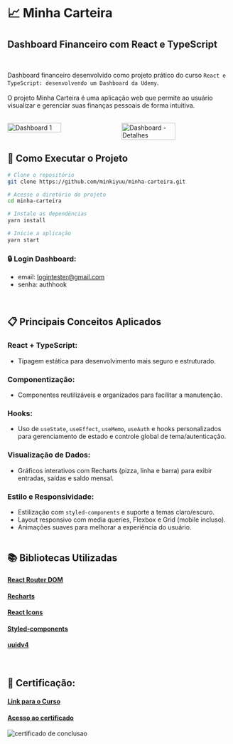  #  📈 Minha Carteira 
 ## Dashboard Financeiro com React e TypeScript
 <br>


Dashboard financeiro desenvolvido como projeto prático do curso `React e TypeScript: desenvolvendo um Dashboard da Udemy`. <br> <br> O projeto Minha Carteira é uma aplicação web que permite ao usuário visualizar e gerenciar suas finanças pessoais de forma intuitiva.
<br>
<br>

<div style="display: flex; gap: 10px;">
  <img src="https://drive.google.com/uc?export=view&id=1t_7mUS-Q-IeLKnMl1ufzzLl6qg4zis9n" alt="Dashboard 1" width="49%" />
  <img src="https://drive.google.com/uc?export=view&id=1yUa8wUpmJTwAzhZLym42T8uTH830atq9" alt="Dashboard - Detalhes" width="49%" />
</div>

## 🚀 Como Executar o Projeto

```bash
# Clone o repositório
git clone https://github.com/minkiyuu/minha-carteira.git

# Acesse o diretório do projeto
cd minha-carteira

# Instale as dependências
yarn install

# Inicie a aplicação
yarn start

```

### :lock: Login Dashboard:

 - email: logintester@gmail.com
 - senha: authhook

<br>

## 📋 Principais Conceitos Aplicados

### React + TypeScript:

- Tipagem estática para desenvolvimento mais seguro e estruturado. <br>

### Componentização:
- Componentes reutilizáveis e organizados para facilitar a manutenção. <br>

### Hooks:
- Uso de `useState`, `useEffect`, `useMemo`, `useAuth` e hooks personalizados para gerenciamento de estado e controle global de tema/autenticação. <br>

### Visualização de Dados:
- Gráficos interativos com Recharts (pizza, linha e barra) para exibir entradas, saídas e saldo mensal. <br>

### Estilo e Responsividade:
- Estilização com `styled-components` e suporte a temas claro/escuro. <br>
- Layout responsivo com media queries, Flexbox e Grid (mobile incluso). <br>
- Animações suaves para melhorar a experiência do usuário. <br> <br>



## 📚 Bibliotecas Utilizadas

#### [React Router DOM](https://reactrouter.com/web/guides/quick-start)
#### [Recharts](https://recharts.org/en-US/)
#### [React Icons](https://react-icons.github.io/react-icons/)
#### [Styled-components](https://styled-components.com/)
#### [uuidv4](https://www.npmjs.com/package/uuidv4)

<br>

## 📄 Certificação:

#### <a href="https://www.udemy.com/course/react-e-typescript/?couponCode=CP130525BRGB"> Link para o Curso <a>  <br>
#### <a href="https://udemy-certificate.s3.amazonaws.com/image/UC-c03b5238-2d78-4903-9ae2-ef8c207a796e.jpg?v=1747088125000"> Acesso ao certificado <a> <br>


<img src="https://udemy-certificate.s3.amazonaws.com/image/UC-c03b5238-2d78-4903-9ae2-ef8c207a796e.jpg?v=1747088125000" alt="certificado de conclusao" >


